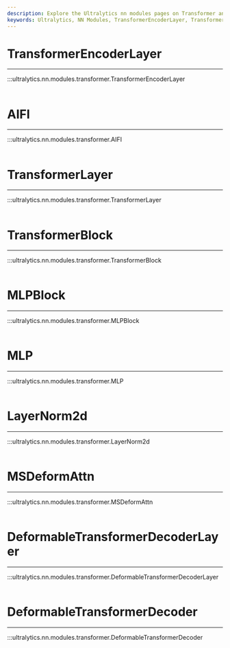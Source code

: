 ```yaml
---
description: Explore the Ultralytics nn modules pages on Transformer and MLP blocks, LayerNorm2d, and Deformable Transformer Decoder Layer.
keywords: Ultralytics, NN Modules, TransformerEncoderLayer, TransformerLayer, MLPBlock, LayerNorm2d, DeformableTransformerDecoderLayer, examples, code snippets, tutorials
---
```


# TransformerEncoderLayer
---
:::ultralytics.nn.modules.transformer.TransformerEncoderLayer
<br><br>

# AIFI
---
:::ultralytics.nn.modules.transformer.AIFI
<br><br>

# TransformerLayer
---
:::ultralytics.nn.modules.transformer.TransformerLayer
<br><br>

# TransformerBlock
---
:::ultralytics.nn.modules.transformer.TransformerBlock
<br><br>

# MLPBlock
---
:::ultralytics.nn.modules.transformer.MLPBlock
<br><br>

# MLP
---
:::ultralytics.nn.modules.transformer.MLP
<br><br>

# LayerNorm2d
---
:::ultralytics.nn.modules.transformer.LayerNorm2d
<br><br>

# MSDeformAttn
---
:::ultralytics.nn.modules.transformer.MSDeformAttn
<br><br>

# DeformableTransformerDecoderLayer
---
:::ultralytics.nn.modules.transformer.DeformableTransformerDecoderLayer
<br><br>

# DeformableTransformerDecoder
---
:::ultralytics.nn.modules.transformer.DeformableTransformerDecoder
<br><br>
